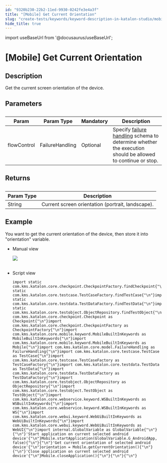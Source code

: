 ```yaml
---
id: "9320b230-22b2-11ed-9930-0242fe3e4a3f"
title: "[Mobile] Get Current Orientation"
slug: "create-tests/keywords/keyword-description-in-katalon-studio/mobile-keywords/mobile-get-current-orientation"
hide_title: true
---
```

import useBaseUrl from '@docusaurus/useBaseUrl';


# <a id="id_0" class="anchor_top_offset"/><a id="ariaid-title1" class="anchor_top_offset"/>[Mobile] Get Current Orientation


## <a id="id_0__id_1" class="anchor_top_offset"/>Description  

              
<p xmlns="http://www.w3.org/1999/xhtml" className="p">Get the current screen orientation of the device.</p> 
      

## <a id="id_0__id_2" class="anchor_top_offset"/>Parameters  

              
<table xmlns="http://www.w3.org/1999/xhtml" className="table anchor_top_offset" id="id_0__8a5218a4-908f-4ba9-ad88-677c278db10c"><caption /><thead className="thead"><tr className><th className="entry anchor_top_offset" id="id_0__8a5218a4-908f-4ba9-ad88-677c278db10c__entry__1">Param</th><th className="entry anchor_top_offset" id="id_0__8a5218a4-908f-4ba9-ad88-677c278db10c__entry__2">Param Type</th><th className="entry anchor_top_offset" id="id_0__8a5218a4-908f-4ba9-ad88-677c278db10c__entry__3">Mandatory</th><th className="entry anchor_top_offset" id="id_0__8a5218a4-908f-4ba9-ad88-677c278db10c__entry__4">Description</th></tr></thead><tbody className="tbody"><tr className><td className="entry" headers="id_0__8a5218a4-908f-4ba9-ad88-677c278db10c__entry__1 id_0__8a5218a4-908f-4ba9-ad88-677c278db10c__entry__2 id_0__8a5218a4-908f-4ba9-ad88-677c278db10c__entry__3 id_0__8a5218a4-908f-4ba9-ad88-677c278db10c__entry__4 ">flowControl</td><td className="entry" headers="id_0__8a5218a4-908f-4ba9-ad88-677c278db10c__entry__1 id_0__8a5218a4-908f-4ba9-ad88-677c278db10c__entry__2 id_0__8a5218a4-908f-4ba9-ad88-677c278db10c__entry__3 id_0__8a5218a4-908f-4ba9-ad88-677c278db10c__entry__4 ">FailureHandling</td><td className="entry" headers="id_0__8a5218a4-908f-4ba9-ad88-677c278db10c__entry__1 id_0__8a5218a4-908f-4ba9-ad88-677c278db10c__entry__2 id_0__8a5218a4-908f-4ba9-ad88-677c278db10c__entry__3 id_0__8a5218a4-908f-4ba9-ad88-677c278db10c__entry__4 ">Optional</td><td className="entry" headers="id_0__8a5218a4-908f-4ba9-ad88-677c278db10c__entry__1 id_0__8a5218a4-908f-4ba9-ad88-677c278db10c__entry__2 id_0__8a5218a4-908f-4ba9-ad88-677c278db10c__entry__3 id_0__8a5218a4-908f-4ba9-ad88-677c278db10c__entry__4 ">Specify <a className="xref" href="/docs/maintain/configure-failure-handling-settings-in-katalon-studio">failure handling</a> schema to         determine whether the execution should be allowed to continue or         stop.</td></tr></tbody></table> 
      

## <a id="id_0__id_3" class="anchor_top_offset"/>Returns

              
<table xmlns="http://www.w3.org/1999/xhtml" className="table anchor_top_offset" id="id_0__2c852f1b-cb34-40c7-bb09-da39655932f9"><caption /><thead className="thead"><tr className><th className="entry anchor_top_offset" id="id_0__2c852f1b-cb34-40c7-bb09-da39655932f9__entry__1">Param Type</th><th className="entry anchor_top_offset" id="id_0__2c852f1b-cb34-40c7-bb09-da39655932f9__entry__2">Description</th></tr></thead><tbody className="tbody"><tr className><td className="entry" headers="id_0__2c852f1b-cb34-40c7-bb09-da39655932f9__entry__1 id_0__2c852f1b-cb34-40c7-bb09-da39655932f9__entry__2 ">String</td><td className="entry" headers="id_0__2c852f1b-cb34-40c7-bb09-da39655932f9__entry__1 id_0__2c852f1b-cb34-40c7-bb09-da39655932f9__entry__2 ">Current screen orientation (portrait, landscape).</td></tr></tbody></table> 
      

## <a id="id_0__id_4" class="anchor_top_offset"/>Example 

              
<p xmlns="http://www.w3.org/1999/xhtml" className="p">You want to get the current orientation of the device, then   store it into "orientation" variable.</p> 
      
<ul xmlns="http://www.w3.org/1999/xhtml" className="ul"><li className="li">     <p className="p">Manual view</p>     <p className="p">       <img className="image" src={useBaseUrl("https://github.com/katalon-studio/docs-images/raw/master/katalon-studio/docs/mobile-get-current-orientation/image2017-3-3-113A193A31.png")} /><br /><br />     </p>   </li><li className="li">     <p className="p">Script view </p>     <pre className="pre codeblock"><code>import static com.kms.katalon.core.checkpoint.CheckpointFactory.findCheckpoint{"\n"}import static com.kms.katalon.core.testcase.TestCaseFactory.findTestCase{"\n"}import static com.kms.katalon.core.testdata.TestDataFactory.findTestData{"\n"}import static com.kms.katalon.core.testobject.ObjectRepository.findTestObject{"\n"}import com.kms.katalon.core.checkpoint.Checkpoint as Checkpoint{"\n"}import com.kms.katalon.core.checkpoint.CheckpointFactory as CheckpointFactory{"\n"}import com.kms.katalon.core.mobile.keyword.MobileBuiltInKeywords as MobileBuiltInKeywords{"\n"}import com.kms.katalon.core.mobile.keyword.MobileBuiltInKeywords as Mobile{"\n"}import com.kms.katalon.core.model.FailureHandling as FailureHandling{"\n"}import com.kms.katalon.core.testcase.TestCase as TestCase{"\n"}import com.kms.katalon.core.testcase.TestCaseFactory as TestCaseFactory{"\n"}import com.kms.katalon.core.testdata.TestData as TestData{"\n"}import com.kms.katalon.core.testdata.TestDataFactory as TestDataFactory{"\n"}import com.kms.katalon.core.testobject.ObjectRepository as ObjectRepository{"\n"}import com.kms.katalon.core.testobject.TestObject as TestObject{"\n"}import com.kms.katalon.core.webservice.keyword.WSBuiltInKeywords as WSBuiltInKeywords{"\n"}import com.kms.katalon.core.webservice.keyword.WSBuiltInKeywords as WS{"\n"}import com.kms.katalon.core.webui.keyword.WebUiBuiltInKeywords as WebUiBuiltInKeywords{"\n"}import com.kms.katalon.core.webui.keyword.WebUiBuiltInKeywords as WebUI{"\n"}import internal.GlobalVariable as GlobalVariable{"\n"}{"\n"}'Start application on current selected android device'{"\n"}Mobile.startApplication(GlobalVariable.G_AndroidApp, false){"\n"}{"\n"}'Get current orientation of selected android device'{"\n"}orientation = Mobile.getCurrentOrientation(){"\n"}{"\n"}'Close application on current selected android device'{"\n"}Mobile.closeApplication(){"\n"}{"\n"}{"\n"}</code></pre>   </li></ul> 
      
